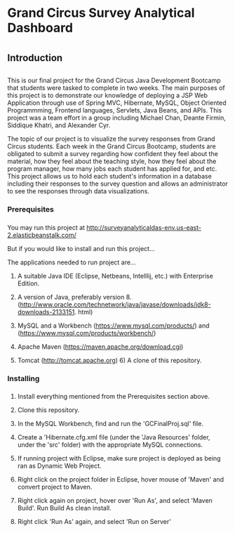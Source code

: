 # Grand Circus Survey Analytical Dashboard
#

## Introduction
## 

This is our final project for the Grand Circus Java Development Bootcamp that students
were tasked to complete in two weeks. The main purposes of this project is to
demonstrate our knowledge of deploying a JSP Web Application through use of Spring
MVC, Hibernate, MySQL, Object Oriented Programmming, Frontend languages, Servlets,
Java Beans, and APIs.  This project was a team effort in a group including Michael
Chan, Deante Firmin, Siddique Khatri, and Alexander Cyr.

The topic of our project is to visualize the survey responses from Grand Circus
students. Each week in the Grand Circus Bootcamp, students are obligated to submit
a survey regarding how confident they feel about the material, how they feel about
the teaching style, how they feel about the program manager, how many jobs each
student has applied for, and etc.  This project allows us to hold each student's
information in a database including their responses to the survey question and
allows an administrator to see the responses through data visualizations.

### Prerequisites
### 

You may run this project at http://surveyanalyticaldas-env.us-east-2.elasticbeanstalk.com/

But if you would like to install and run this project...

The applications needed to run project are... 
	
1) A suitable Java IDE (Eclipse, Netbeans, Intelllij, etc.) with Enterprise Edition. 

2) A version of Java, preferably version 8.
	(http://www.oracle.com/technetwork/java/javase/downloads/jdk8-downloads-2133151.
	html) 
	
3) MySQL and a Workbench (https://www.mysql.com/products/) and
	(https://www.mysql.com/products/workbench/) 
	
4) Apache Maven (https://maven.apache.org/download.cgi) 

5) Tomcat (http://tomcat.apache.org) 6) A clone of this repository.

### Installing
### 
1) Install everything mentioned from the Prerequisites section above.

2) Clone this repository.

3) In the MySQL Workbench, find and run the 'GCFinalProj.sql' file.

4) Create a 'Hibernate.cfg.xml file (under the 'Java Resources' folder, under the 'src'
	folder) with the appropriate MySQL connections.

4) If running project with Eclipse, make sure project is deployed as being ran as
	Dynamic Web Project.

5) Right click on the project folder in Eclipse, hover mouse of 'Maven' and convert
	project to Maven.

6) Right click again on project, hover over 'Run As', and select 'Maven Build'.  Run
	Build As clean install.

7) Right click 'Run As' again, and select 'Run on Server'

